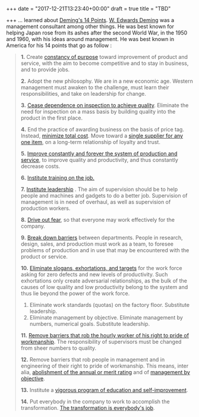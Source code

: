+++
date = "2017-12-21T13:23:40+00:00"
draft = true
title = "TBD"

+++
... learned about [Deming's 14 Points](https://deming.org/explore/fourteen-points). [W. Edwards Deming](https://en.wikipedia.org/wiki/W._Edwards_Deming) was a management consultant among other things. He was best known for helping Japan rose from its ashes after the second World War, in the 1950 and 1960, with his ideas around management. He was best known in America for his 14 points that go as follow :

> **1.** Create [constancy of purpose](https://blog.deming.org/2015/09/create-constancy-of-purpose/ "Constancy of Purpose") toward improvement of product and service, with the aim to become competitive and to stay in business, and to provide jobs.
>
> **2.** Adopt the new philosophy. We are in a new  economic age. Western management must awaken to the challenge, must  learn their responsibilities, and take on leadership for change.
>
> **3.** [Cease dependence on inspection to achieve quality](http://blog.deming.org/2012/11/inspection-is-too-late-the-quality-good-or-bad-is-already-in-the-product/ "Inspection is Too Late"). Eliminate the need for inspection on a mass basis by building quality into the product in the first place.
>
> **4.** End the practice of awarding business on the basis of price tag. Instead, [minimize total cost](https://blog.deming.org/2016/06/minimize-total-cost/ "Minimize total cost"). Move toward a [single supplier for any one item](https://blog.deming.org/2015/05/the-importance-of-working-with-suppliers-over-the-long-term/ "Single supplier"), on a long-term relationship of loyalty and trust.
>
> **5.** [Improve constantly and forever the system of production and service](https://blog.deming.org/2017/07/haircuts-and-continuous-improvement/ "Improve Constantly"), to improve quality and productivity, and thus constantly decrease costs.
>
> **6.** [Institute training on the job.](https://blog.deming.org/2016/03/institute-training-on-the-job/ "Institute Training")
>
> **7.** [Institute leadership](https://blog.deming.org/2016/03/institute-leadership/ "Institute leadership") . The aim of supervision should be to help  people and machines and gadgets to do a better job. Supervision of  management is in need of overhaul, as well as supervision of production  workers.
>
> **8.** [Drive out fear](https://blog.deming.org/2013/02/where-there-is-fear-you-do-not-get-honest-figures/ "Drive out fear"), so that everyone may work effectively for the company.
>
> **9.** [Break down barriers](https://blog.deming.org/2016/08/break-down-barriers-between-departments/ "Break down barriers")  between departments. People in research, design, sales, and production  must work as a team, to foresee problems of production and in use that  may be encountered with the product or service.
>
> **10.** [Eliminate slogans, exhortations, and targets](https://blog.deming.org/2016/04/eliminate-slogans-exhortations-and-targets/ "Eliminate slogans, exhortations, and targets")  for the work force asking for zero defects and new levels of  productivity. Such exhortations only create adversarial relationships,  as the bulk of the causes of low quality and low productivity belong to  the system and thus lie beyond the power of the work force.
>
> 1. Eliminate work standards (quotas) on the factory floor. Substitute leadership.
> 2. Eliminate management by objective. Eliminate management by numbers, numerical goals. Substitute leadership.
>
> **11.** [Remove barriers that rob the hourly worker of his right to pride of workmanship](https://blog.deming.org/2017/08/the-value-of-dignity-in-work-give-or-take-6-minutes-2/ "Remove barriers"). The responsibility of supervisors must be changed from sheer numbers to quality.
>
> **12.** Remove barriers that rob people in management  and in engineering of their right to pride of workmanship. This means,  inter alia, [abolishment of the annual or merit rating](https://blog.deming.org/2013/02/the-idea-of-performance-rating-to-capture-merit-is-alluring/ "abolishment of the annual or merit rating") and of [management by objective](https://blog.deming.org/2016/07/my-first-trip-to-japan-by-peter-scholtes/ "management by objective").
>
> **13.** Institute a [vigorous program of education and self-improvement](https://blog.deming.org/2014/09/deming-today-leander-texas-independent-school-district/ "A vigorous program of education and self-improvement").
>
> **14.** Put everybody in the company to work to accomplish the transformation. [The transformation is everybody's job](https://blog.deming.org/2017/04/the-transformation-is-everybodys-job/ "The transformation is everybody's job").